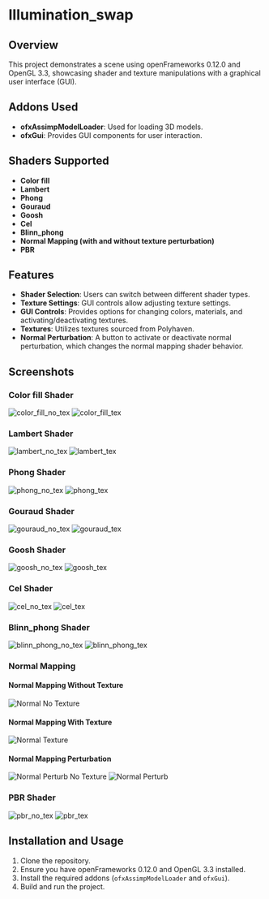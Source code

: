 # Illumination_swap

## Overview
This project demonstrates a scene using openFrameworks 0.12.0 and OpenGL 3.3, showcasing shader and texture manipulations with a graphical user interface (GUI).

## Addons Used
- **ofxAssimpModelLoader**: Used for loading 3D models.
- **ofxGui**: Provides GUI components for user interaction.

## Shaders Supported
- **Color fill**
- **Lambert**
- **Phong**
- **Gouraud**
- **Goosh**
- **Cel**
- **Blinn_phong**
- **Normal Mapping (with and without texture perturbation)**
- **PBR**

## Features
- **Shader Selection**: Users can switch between different shader types.
- **Texture Settings**: GUI controls allow adjusting texture settings.
- **GUI Controls**: Provides options for changing colors, materials, and activating/deactivating textures.
- **Textures**: Utilizes textures sourced from Polyhaven.
- **Normal Perturbation**: A button to activate or deactivate normal perturbation, which changes the normal mapping shader behavior.

## Screenshots

### Color fill Shader
![color_fill_no_tex](bin/data/screenshots/color_fill_no_tex.png)
![color_fill_tex](bin/data/screenshots/color_fill_tex.png)

### Lambert Shader
![lambert_no_tex](bin/data/screenshots/lambert_no_tex.png)
![lambert_tex](bin/data/screenshots/lambert_tex.png)

### Phong Shader
![phong_no_tex](bin/data/screenshots/phong_no_tex.png)
![phong_tex](bin/data/screenshots/phong_tex.png)

### Gouraud Shader
![gouraud_no_tex](bin/data/screenshots/gouraud_no_tex.png)
![gouraud_tex](bin/data/screenshots/gouraud_tex.png)

### Goosh Shader
![goosh_no_tex](bin/data/screenshots/goosh_no_tex.png)
![goosh_tex](bin/data/screenshots/goosh_tex.png)

### Cel Shader
![cel_no_tex](bin/data/screenshots/cel_no_tex.png)
![cel_tex](bin/data/screenshots/cel_tex.png)

### Blinn_phong Shader
![blinn_phong_no_tex](bin/data/screenshots/blinn_phong_no_tex.png)
![blinn_phong_tex](bin/data/screenshots/blinn_phong_tex.png)

### Normal Mapping
#### Normal Mapping Without Texture
![Normal No Texture](bin/data/screenshots/normal_no_tex.png)

#### Normal Mapping With Texture
![Normal Texture](bin/data/screenshots/normal_tex.png)

#### Normal Mapping Perturbation
![Normal Perturb No Texture](bin/data/screenshots/normal_perturb_no_Tex.png)
![Normal Perturb](bin/data/screenshots/normal_pertub.png)

### PBR Shader
![pbr_no_tex](bin/data/screenshots/pbr_no_tex.png)
![pbr_tex](bin/data/screenshots/pbr_tex.png)

## Installation and Usage
1. Clone the repository.
2. Ensure you have openFrameworks 0.12.0 and OpenGL 3.3 installed.
3. Install the required addons (`ofxAssimpModelLoader` and `ofxGui`).
4. Build and run the project.


